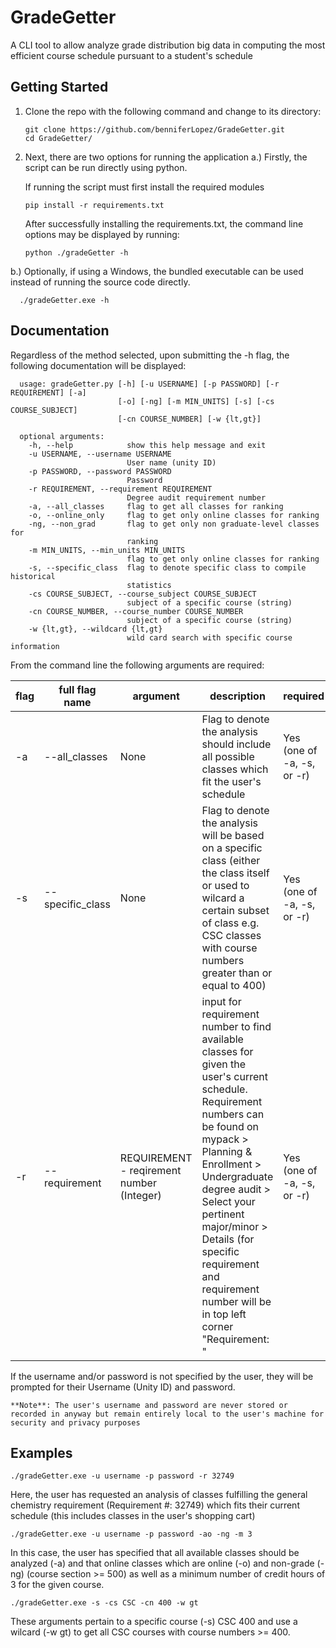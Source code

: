 # GradeGetter
A CLI tool to allow analyze grade distribution big data in computing the most efficient course schedule pursuant to a student's schedule


## Getting Started

1. Clone the repo with the following command and change to its directory:

    ```
    git clone https://github.com/benniferLopez/GradeGetter.git
    cd GradeGetter/
    ```
2. Next, there are two options for running the application
  a.) Firstly, the script can be run directly using python.
  
      If running the script must first install the required modules
      
      ```
      pip install -r requirements.txt
      ```
      
      After successfully installing the requirements.txt, the command line options may be displayed by running:

      ```
      python ./gradeGetter -h
      ```
      
  b.) Optionally, if using a Windows, the bundled executable can be used instead of running the source code directly.
  
      ./gradeGetter.exe -h
      

## Documentation

  Regardless of the method selected, upon submitting the -h flag, the following documentation will be displayed:
  
      usage: gradeGetter.py [-h] [-u USERNAME] [-p PASSWORD] [-r REQUIREMENT] [-a]
                            [-o] [-ng] [-m MIN_UNITS] [-s] [-cs COURSE_SUBJECT]
                            [-cn COURSE_NUMBER] [-w {lt,gt}]

      optional arguments:
        -h, --help            show this help message and exit
        -u USERNAME, --username USERNAME
                              User name (unity ID)
        -p PASSWORD, --password PASSWORD
                              Password
        -r REQUIREMENT, --requirement REQUIREMENT
                              Degree audit requirement number
        -a, --all_classes     flag to get all classes for ranking
        -o, --online_only     flag to get only online classes for ranking
        -ng, --non_grad       flag to get only non graduate-level classes for
                              ranking
        -m MIN_UNITS, --min_units MIN_UNITS
                              flag to get only online classes for ranking
        -s, --specific_class  flag to denote specific class to compile historical
                              statistics
        -cs COURSE_SUBJECT, --course_subject COURSE_SUBJECT
                              subject of a specific course (string)
        -cn COURSE_NUMBER, --course_number COURSE_NUMBER
                              subject of a specific course (string)
        -w {lt,gt}, --wildcard {lt,gt}
                              wild card search with specific course information
                              


From the command line the following arguments are required:



| flag | full flag name  | argument | description | required |
|---|---|---|---|---|
| -a  | --all_classes | None | Flag to denote the analysis should include all possible classes which fit the user's schedule | Yes (one of -a, -s, or -r)|
| -s  | --specific_class | None | Flag to denote the analysis will be based on a specific class (either the class itself or used to wilcard a certain subset of class e.g. CSC classes with course numbers greater than or equal to 400) | Yes (one of -a, -s, or -r)|
| -r  | --requirement | REQUIREMENT - reqirement number (Integer) | input for requirement number to find available classes for given the user's current schedule. Requirement numbers can be found on mypack > Planning & Enrollment > Undergraduate degree audit > Select your pertinent major/minor >  Details (for specific requirement and requirement number will be in top left corner "Requirement: <REQUIREMENT>"  | Yes (one of -a, -s, or -r)|
    

If the username and/or password is not specified by the user, they will be prompted for their Username (Unity ID) and password.

```
**Note**: The user's username and password are never stored or recorded in anyway but remain entirely local to the user's machine for security and privacy purposes
```
        
## Examples

```
./gradeGetter.exe -u username -p password -r 32749
```

Here, the user has requested an analysis of classes fulfilling the general chemistry requirement (Requirement #: 32749) which fits their current schedule (this includes classes in the user's shopping cart)

```
./gradeGetter.exe -u username -p password -ao -ng -m 3
```

In this case, the user has specified that all available classes should be analyzed (-a) and that online classes which are online (-o) and non-grade (-ng) (course section >= 500) as well as a minimum number of credit hours of 3 for the given course.

```
./gradeGetter.exe -s -cs CSC -cn 400 -w gt
```

These arguments pertain to a specific course (-s) CSC 400 and use a wilcard (-w gt) to get all CSC courses with course numbers >= 400.



